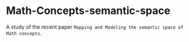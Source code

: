 # Math-Concepts-semantic-space
A study of the recent paper `Mapping and Modeling the semantic space of Math concepts`.
